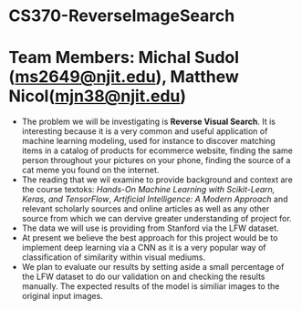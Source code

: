 # CS370-ReverseImageSearch
# Team Members: Michal Sudol (ms2649@njit.edu), Matthew Nicol(mjn38@njit.edu)


* The problem we will be investigating is **Reverse Visual Search**. It is interesting because it is a very common and useful application of machine learning modeling, used for instance to discover matching items in a catalog of products for ecommerce website, finding the same person throughout your pictures on your phone, finding the source of a cat meme you found on the internet. 
* The reading that we wil examine to provide background and context are the course textoks:  *Hands-On Machine Learning with Scikit-Learn, Keras, and TensorFlow*, *Artificial Intelligence: A Modern Approach* and relevant scholarly sources and online articles as well as any other source from which we can dervive greater understanding of project for.
* The data we will use is providing from Stanford via the LFW dataset.
* At present we believe the best approach for this project would be to implement deep learning via a CNN as it is a very popular way of classification of similarity within visual mediums.
* We plan to evaluate our results by setting aside a small percentage of the LFW dataset to do our validation on and checking the results manually. The expected results of the model is similiar images to the original input images.
